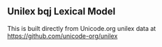 Unilex bqj Lexical Model
----------------------

This is built directly from Unicode.org unilex data at
https://github.com/unicode-org/unilex
